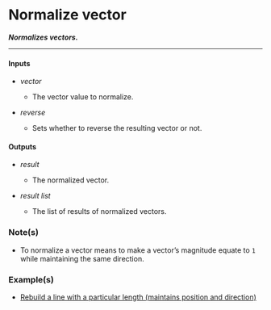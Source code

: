 # Normalize vector

**_Normalizes vectors._**

---


#### Inputs

* _vector_

  * The vector value to normalize.

* _reverse_

  * Sets whether to reverse the resulting vector or not.


#### Outputs

* _result_

  * The normalized vector.

* _result list_

  * The list of results of normalized vectors.


### Note(s)

* To normalize a vector means to make a vector’s magnitude equate to `1` while maintaining the same direction.


### Example(s)

* <a href="https://creator.trimble.com/graph?assetURI=whp:361fa77b-b50b-4853-82d2-67934e26e7f7&version=latest" target="_blank">Rebuild a line with a particular length (maintains position and direction)</a>
